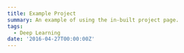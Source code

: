 ```yaml
---
title: Example Project
summary: An example of using the in-built project page.
tags:
  - Deep Learning
date: '2016-04-27T00:00:00Z'
---
```

